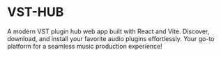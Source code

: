 # VST-HUB
A modern VST plugin hub web app built with React and Vite. Discover, download, and install your favorite audio plugins effortlessly. Your go-to platform for a seamless music production experience!
